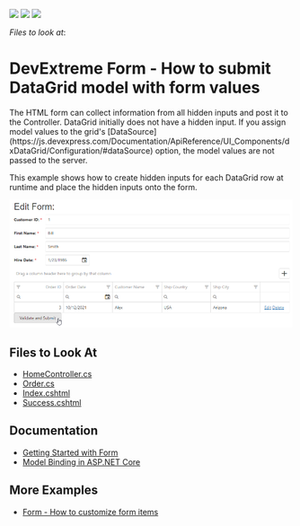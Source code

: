 <!-- default badges list -->
![](https://img.shields.io/endpoint?url=https://codecentral.devexpress.com/api/v1/VersionRange/128583361/17.2.4%2B)
[![](https://img.shields.io/badge/Open_in_DevExpress_Support_Center-FF7200?style=flat-square&logo=DevExpress&logoColor=white)](https://supportcenter.devexpress.com/ticket/details/T590924)
[![](https://img.shields.io/badge/📖_How_to_use_DevExpress_Examples-e9f6fc?style=flat-square)](https://docs.devexpress.com/GeneralInformation/403183)
<!-- default badges end -->
<!-- default file list -->
*Files to look at*:


<!-- default file list end -->
# DevExtreme Form - How to submit DataGrid model with form values


<p>The HTML form can collect information from all hidden inputs and post it to the Controller. DataGrid initially does not have a hidden input. If you assign model values to the grid's [DataSource](https://js.devexpress.com/Documentation/ApiReference/UI_Components/dxDataGrid/Configuration/#dataSource) option, the model values are not passed to the server. 

This example shows how to create hidden inputs for each DataGrid row at runtime and place the hidden inputs onto the form. 

![grid-model](submit-grid-model-with-form.png)

## Files to Look At

- [HomeController.cs](./MVC/dxSampleT590924/Controllers/HomeController.cs)
- [Order.cs](./MVC/dxSampleT590924/Models/Order.cs) 
- [Index.cshtml](./MVC/dxSampleT590924/Views/Home/Index.cshtml)
- [Success.cshtml](./MVC/dxSampleT590924/Views/Home/Success.cshtml)

## Documentation

- [Getting Started with Form](https://js.devexpress.com/Documentation/Guide/UI_Components/Form/Getting_Started_with_Form/)
- [Model Binding in ASP.NET Core](https://www.red-gate.com/simple-talk/dotnet/asp-net/model-binding-asp-net-core/)


## More Examples

- [Form - How to customize form items](https://github.com/DevExpress-Examples/Form-Custom-items)
